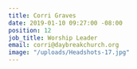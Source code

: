 ```yaml
---
title: Corri Graves
date: 2019-01-10 09:27:00 -08:00
position: 12
job_title: Worship Leader
email: corri@daybreakchurch.org
image: "/uploads/Headshots-17.jpg"
---
```


